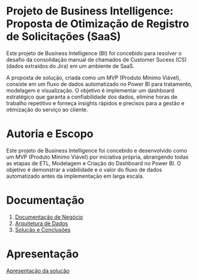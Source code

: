 # Projeto de Business Intelligence: Proposta de Otimização de Registro de Solicitações (SaaS)

Este projeto de Business Intelligence (BI) foi concebido para resolver o desafio da consolidação manual de chamados de Customer Sucess (CS) (dados extraídos do Jira) em um ambiente de SaaS.

A proposta de solução, criada como um MVP (Produto Mínimo Viável), consiste em um fluxo de dados automatizado no Power BI para tratamento, modelagem e visualização. O objetivo é implementar um dashboard estratégico que garanta a confiabilidade dos dados, elimine horas de trabalho repetitivo e forneça insights rápidos e precisos para a gestão e otimização do serviço ao cliente.

# Autoria e Escopo

Este projeto de Business Intelligence foi concebido e desenvolvido como um MVP (Produto Mínimo Viável) por iniciativa própria, abrangendo todas as etapas de ETL, Modelagem e Criação do Dashboard no Power BI. O objetivo é demonstrar a viabilidade e o valor do fluxo de dados automatizado antes da implementação em larga escala.

# Documentação

<ol>
<li><a href="docs/01-Documentação de Negócio.md"> Documentação de Negócio</a></li>
<li><a href="docs/02-Arquitetura de Dados.md"> Arquitetura de Dados</a></li>
<li><a href="docs/03-Solução e Conclusões.md"> Solução e Conclusões</a></li>
</ol>

# Apresentação

  <a href="presentation/README.md"> Apresentação da solução</a>
